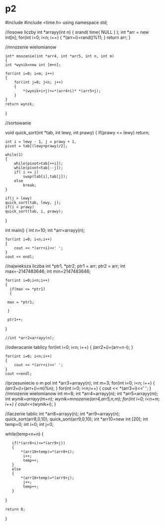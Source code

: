 # p2

#include <iostream>
#include <time.h>
using namespace std;

//losowe liczby
int *arrayy(int n)
{
   srand( time( NULL ) );
	int *arr = new int[n];
	for(int i=0; i<n; i++)
	{
		*(arr+i)=rand()%11;
	}
	return arr;
}

//mnozenie wielomianow
	
	int* mnozenie(int *arr4, int *arr5, int n, int m)
	{
    int *wynik=new int [m+n];
    
    for(int i=0; i<m; i++)
    {
        for(int j=0; j<n; j++)
        {
            *(wynik+i+j)+=*(arr4+i)* *(arr5+j);
        }
    }
    return wynik;
}

//sortowanie

void quick_sort(int *tab, int lewy, int prawy)
{
	if(prawy <= lewy) return;
	
	int i = lewy - 1, j = prawy + 1, 
	pivot = tab[(lewy+prawy)/2]; 
	
	while(1)
	{
		while(pivot>tab[++i]);
		while(pivot<tab[--j]);
		if( i <= j)
			swap(tab[i],tab[j]);
		else
			break;
	}

	if(j > lewy)
	quick_sort(tab, lewy, j);
	if(i < prawy)
	quick_sort(tab, i, prawy);
}


int main()
{
	int n=10;
	int *arr=arrayy(n);
    
	for(int i=0; i<n;i++)
	{
		cout << *(arr+i)<<' ';
	}
    cout << endl;

//najwieksza liczba
    int *ptr1, *ptr2;
    ptr1 = arr;
    ptr2 = arr;
    int max=-2147483646;
    int min=2147483646;

    for(int i=0;i<n;i++)
    {
      if(max <= *ptr1)
      {

     max = *ptr1;

     }

     ptr1++;

   }

    //int *arr2=arrayy(n);
//odwracanie tablicy
    for(int i=0; i<n; i++)
    {
        *(arr2+i)=*(arr+n-i);
    }

    for(int i=0; i<n;i++)
	{
		cout << *(arr+i)<<' ';
	}
    cout <<endl;

//przesuniecie o m pol
int *arr3=arrayy(n);
int m=3;
for(int i=0; i<n; i++)
{
    *(arr3+i)=*(arr+(i+m)%n);
}
for(int i=0; i<n;i++)
	{
		cout << *(arr3+i)<<' ';
	}
//mnozenie wielomianow
int m=8;
    int *arr4=arrayy(n);
    int *arr5=arrayy(m);
    int *wynik=arrayy(m+n);
    wynik=mnozenie(arr4,arr5,n,m);
    for(int i=0; i<n+m; i++)
    {
        cout<<*(wynik+i);
    }
    
//laczenie tablic
   int *arr8=arrayy(n);
   int *arr9=arrayy(n);
   quick_sort(arr8,0,10);
   quick_sort(arr9,0,10);
   int *arr10=new int [20];
   int temp=0;
   int i=0;
   int j=0;
   
   while(temp<n+n)
   {
       
       if(*(arr8+i)<=*(arr9+j))
       {
           *(arr10+temp)=*(arr8+i);
            i++;
            temp++;
       }
       else
       {
           *(arr10+temp)=*(arr9+j);
            j++;
            temp++;
       }
   }
    
    

	return 0;
}




